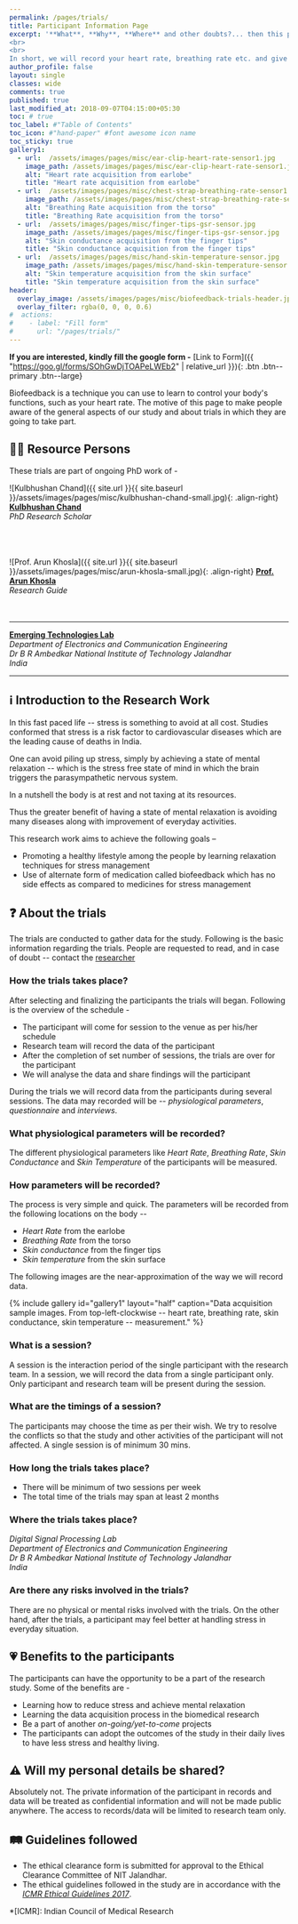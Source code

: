 ```yaml
---
permalink: /pages/trials/
title: Participant Information Page
excerpt: '**What**, **Why**, **Where** and other doubts?... then this page is for you
<br>
<br>
In short, we will record your heart rate, breathing rate etc. and give you some puzzles to solve. We analyse the data and later share some **awesome facts** about you'
author_profile: false
layout: single
classes: wide
comments: true
published: true
last_modified_at: 2018-09-07T04:15:00+05:30
toc: # true
toc_label: #"Table of Contents"
toc_icon: #"hand-paper" #font awesome icon name
toc_sticky: true
gallery1:
  - url:  /assets/images/pages/misc/ear-clip-heart-rate-sensor1.jpg
    image_path: /assets/images/pages/misc/ear-clip-heart-rate-sensor1.jpg
    alt: "Heart rate acquisition from earlobe"
    title: "Heart rate acquisition from earlobe"  
  - url:  /assets/images/pages/misc/chest-strap-breathing-rate-sensor1.jpg
    image_path: /assets/images/pages/misc/chest-strap-breathing-rate-sensor1.jpg
    alt: "Breathing Rate acquisition from the torso"
    title: "Breathing Rate acquisition from the torso"  
  - url:  /assets/images/pages/misc/finger-tips-gsr-sensor.jpg
    image_path: /assets/images/pages/misc/finger-tips-gsr-sensor.jpg
    alt: "Skin conductance acquisition from the finger tips"
    title: "Skin conductance acquisition from the finger tips"  
  - url:  /assets/images/pages/misc/hand-skin-temperature-sensor.jpg
    image_path: /assets/images/pages/misc/hand-skin-temperature-sensor.jpg
    alt: "Skin temperature acquisition from the skin surface"
    title: "Skin temperature acquisition from the skin surface"  
header:
  overlay_image: /assets/images/pages/misc/biofeedback-trials-header.jpg
  overlay_filter: rgba(0, 0, 0, 0.6)
#  actions:
#    - label: "Fill form"
#      url: "/pages/trials/"
---
```


**If you are interested, kindly fill the google form -**
[Link to Form]({{ "https://goo.gl/forms/SOhGwDjTOAPeLWEb2" | relative_url }}){: .btn .btn--primary .btn--large}

Biofeedback is a technique you can use to learn to control your body's functions, such as your heart rate. 
The motive of this page to make people aware of the general aspects of our study and about trials in which they are going to take part.  

## 👨‍🏫 Resource Persons

These trials are part of ongoing PhD work of -

![Kulbhushan Chand]({{ site.url }}{{ site.baseurl }}/assets/images/pages/misc/kulbhushan-chand-small.jpg){: .align-right}
[**Kulbhushan Chand**](/about)  
*PhD Research Scholar*  
<br>  
<br> 

![Prof. Arun Khosla]({{ site.url }}{{ site.baseurl }}/assets/images/pages/misc/arun-khosla-small.jpg){: .align-right}
[**Prof. Arun Khosla**](http://www.nitj.ac.in/index.php/nitj_cinfo/Faculty/38)  
*Research Guide*  
<br>
<br>

---
[**Emerging Technologies Lab**](http://www.nitj.ac.in/ece/)  
*Department of Electronics and Communication Engineering*  
*Dr B R Ambedkar National Institute of Technology Jalandhar*  
*India*

---

## ℹ️ Introduction to the Research Work

In this fast paced life -- stress is something to avoid at all cost. Studies conformed that stress is a risk factor to cardiovascular diseases which are the leading cause of deaths in India. 

One can avoid piling up stress, simply by achieving a state of mental relaxation -- which is the stress free state of mind in which the brain triggers the parasympathetic nervous system.  

In a nutshell the body is at rest and not taxing at its resources. 

Thus the greater benefit of having a state of mental relaxation is avoiding many diseases along with improvement of everyday activities.  

This research work aims to achieve the following goals –  

- Promoting a healthy lifestyle among the people by learning relaxation techniques for stress management 
- Use of alternate form of medication called biofeedback which has no side effects as compared to medicines for stress management  

## ❓ About the trials

The trials are conducted to gather data for the study. Following is the basic information regarding the trials. People are requested to read, and in case of doubt -- contact the [researcher](https://kulbhushan-chand.github.io/about)  

### How the trials takes place?

After selecting and finalizing the participants the trials will began. Following is the overview of the schedule -
- The participant will come for session to the venue as per his/her schedule
- Research team will record the data of the participant 
- After the completion of set number of sessions, the trials are over for the participant
- We will analyse the data and share findings will the participant 

During the trials we will record data from the participants during several sessions. The data may recorded will be -- *physiological parameters*, *questionnaire* and *interviews*.

### What physiological parameters will be recorded?

The different physiological parameters like *Heart Rate*, *Breathing Rate*, *Skin Conductance* and *Skin Temperature* of the participants will be measured. 

### How parameters will be recorded?

The process is very simple and quick. The parameters will be recorded from the following locations on the body --  
- *Heart Rate* from the earlobe
- *Breathing Rate* from the torso
- *Skin conductance* from the finger tips
- *Skin temperature* from the skin surface

The following images are the near-approximation of the way we will record data.

{% include gallery id="gallery1" layout="half" caption="Data acquisition sample images. From top-left-clockwise -- heart rate, breathing rate, skin conductance, skin temperature -- measurement." %}

### What is a session?

A session is the interaction period of the single participant with the research team. In a session, we will record the data from a single participant only. Only participant and research team will be present during the session. 

### What are the timings of a session?

The participants may choose the time as per their wish. We try to resolve the conflicts so that the study and other activities of the participant will not affected. A single session is of minimum 30 mins.

### How long the trials takes place?
- There will be minimum of two sessions per week
- The total time of the trials may span at least 2 months

### Where the trials takes place?

*Digital Signal Processing Lab*  
*Department of Electronics and Communication Engineering*  
*Dr B R Ambedkar National Institute of Technology Jalandhar*  
*India*

### Are there any risks involved in the trials?

There are no physical or mental risks involved with the trials. On the other hand, after the trials, a participant may feel better at handling stress in everyday situation.

## 💗 Benefits to the participants

The participants can have the opportunity to be a part of the research study. Some of the benefits are -
- Learning how to reduce stress and achieve mental relaxation
- Learning the data acquisition process in the biomedical research
- Be a part of another *on-going/yet-to-come* projects  
- The participants can adopt the outcomes of the study in their daily lives to have less stress and healthy living. 

## ⚠️ Will my personal details be shared?

Absolutely not. The private information of the participant in records and data will be treated as confidential information and will not be made public anywhere. The access to records/data will be limited to research team only.

## 🛤 Guidelines followed

- The ethical clearance form is submitted for approval to the Ethical Clearance Committee of NIT Jalandhar. 
- The ethical guidelines followed in the study are in accordance with the [*ICMR Ethical Guidelines 2017*](https://icmr.nic.in/guidelines).


*[ICMR]: Indian Council of Medical Research

